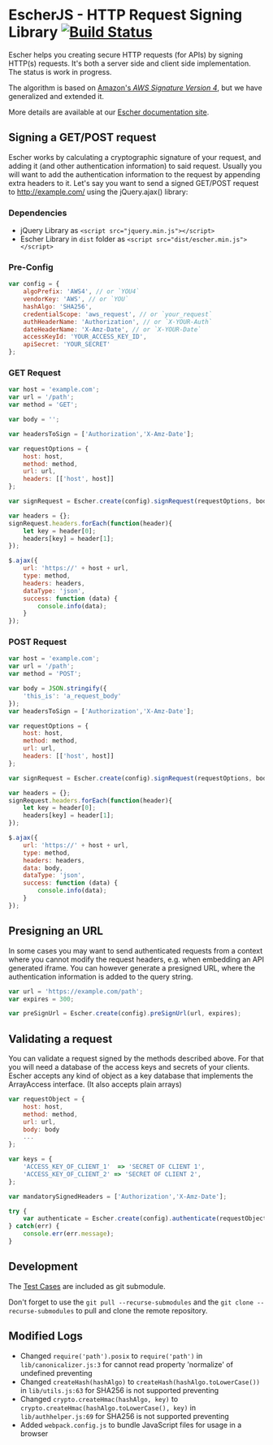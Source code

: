 EscherJS - HTTP Request Signing Library [![Build Status](https://travis-ci.org/emartech/escher-js.svg?branch=master)](https://travis-ci.org/emartech/escher-js)
===================================

Escher helps you creating secure HTTP requests (for APIs) by signing HTTP(s) requests. It's both a server side and client side implementation. The status is work in progress.

The algorithm is based on [Amazon's _AWS Signature Version 4_](http://docs.aws.amazon.com/AmazonS3/latest/API/sig-v4-authenticating-requests.html), but we have generalized and extended it.

More details are available at our [Escher documentation site](http://escherauth.io/).

## Signing a GET/POST request

Escher works by calculating a cryptographic signature of your request, and adding it (and other authentication information) to said request.
Usually you will want to add the authentication information to the request by appending extra headers to it.
Let's say you want to send a signed GET/POST request to http://example.com/ using the jQuery.ajax() library:

### Dependencies
- jQuery Library as `<script src="jquery.min.js"></script>`
- Escher Library in `dist` folder as `<script src="dist/escher.min.js"></script>`

### Pre-Config

```js
var config = {
    algoPrefix: 'AWS4', // or `YOU4`
    vendorKey: 'AWS', // or `YOU`
    hashAlgo: 'SHA256',
    credentialScope: 'aws_request', // or `your_request`
    authHeaderName: 'Authorization', // or `X-YOUR-Auth`
    dateHeaderName: 'X-Amz-Date', // or `X-YOUR-Date`
    accessKeyId: 'YOUR_ACCESS_KEY_ID',
    apiSecret: 'YOUR_SECRET'
};
```

### GET Request

```js
var host = 'example.com';
var url = '/path';
var method = 'GET';

var body = '';

var headersToSign = ['Authorization','X-Amz-Date'];

var requestOptions = {
    host: host,
    method: method,
    url: url,
    headers: [['host', host]]
};

var signRequest = Escher.create(config).signRequest(requestOptions, body, headersToSign);

var headers = {};
signRequest.headers.forEach(function(header){
    let key = header[0];
    headers[key] = header[1];
});

$.ajax({
    url: 'https://' + host + url,
    type: method,
    headers: headers,
    dataType: 'json',
    success: function (data) {
        console.info(data);
    }
});

```

### POST Request

```js
var host = 'example.com';
var url = '/path';
var method = 'POST';

var body = JSON.stringify({
    'this_is': 'a_request_body'
});
var headersToSign = ['Authorization','X-Amz-Date'];

var requestOptions = {
    host: host,
    method: method,
    url: url,
    headers: [['host', host]]
};

var signRequest = Escher.create(config).signRequest(requestOptions, body, headersToSign);

var headers = {};
signRequest.headers.forEach(function(header){
    let key = header[0];
    headers[key] = header[1];
});

$.ajax({
    url: 'https://' + host + url,
    type: method,
    headers: headers,
    data: body,
    dataType: 'json',
    success: function (data) {
        console.info(data);
    }
});
```

## Presigning an URL

In some cases you may want to send authenticated requests from a context where you cannot modify the request headers, e.g. when embedding an API generated iframe.
You can however generate a presigned URL, where the authentication information is added to the query string.

```js
var url = 'https://example.com/path';
var expires = 300;

var preSignUrl = Escher.create(config).preSignUrl(url, expires);
```

## Validating a request

You can validate a request signed by the methods described above. For that you will need a database of the access keys and secrets of your clients.
Escher accepts any kind of object as a key database that implements the ArrayAccess interface. (It also accepts plain arrays)

```js
var requestObject = {
    host: host,
    method: method,
    url: url,
    body: body
    ...
};

var keys = {
    'ACCESS_KEY_OF_CLIENT_1'  => 'SECRET OF CLIENT 1',
    'ACCESS_KEY_OF_CLIENT_2' => 'SECRET OF CLIENT 2',
};

var mandatorySignedHeaders = ['Authorization','X-Amz-Date'];

try {
    var authenticate = Escher.create(config).authenticate(requestObject, keys, mandatorySignedHeaders);
} catch(err) {
    console.err(err.message);
}
```

## Development

The [Test Cases](https://github.com/EscherAuth/test-cases) are included as git submodule.

Don't forget to use the `git pull --recurse-submodules` and the `git clone --recurse-submodules` to pull and clone the remote repository.

## Modified Logs

- Changed `require('path').posix` to `require('path')` in `lib/canonicalizer.js:3` for cannot read property 'normalize' of undefined preventing
- Changed `createHash(hashAlgo)` to `createHash(hashAlgo.toLowerCase())` in `lib/utils.js:63` for SHA256 is not supported preventing
- Changed `crypto.createHmac(hashAlgo, key)` to `crypto.createHmac(hashAlgo.toLowerCase(), key)` in `lib/authhelper.js:69` for SHA256 is not supported preventing
- Added `webpack.config.js` to bundle JavaScript files for usage in a browser